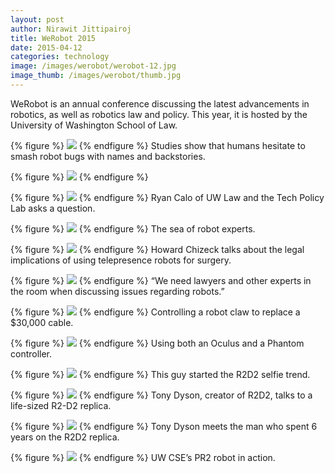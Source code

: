 ```yaml
---
layout: post
author: Nirawit Jittipairoj
title: WeRobot 2015
date: 2015-04-12
categories: technology
image: /images/werobot/werobot-12.jpg
image_thumb: /images/werobot/thumb.jpg
---
```


WeRobot is an annual conference discussing the latest advancements in robotics, as well as robotics law and policy. This year, it is hosted by the University of Washington School of Law.

{% figure %}
![](/images/werobot/werobot-1.jpg)
{% endfigure %}
Studies show that humans hesitate to smash robot bugs with names and backstories.

{% figure %}
![](/images/werobot/werobot-3.jpg)
{% endfigure %}

{% figure %}
![](/images/werobot/werobot-2.jpg)
{% endfigure %}
Ryan Calo of UW Law and the Tech Policy Lab asks a question.

{% figure %}
![](/images/werobot/werobot-5.jpg)
{% endfigure %}
The sea of robot experts.

{% figure %}
![](/images/werobot/werobot-6.jpg)
{% endfigure %}
Howard Chizeck talks about the legal implications of using telepresence robots for surgery.

{% figure %}
![](/images/werobot/werobot-7.jpg)
{% endfigure %}
“We need lawyers and other experts in the room when discussing issues regarding robots.”

{% figure %}
![](/images/werobot/werobot-8.jpg)
{% endfigure %}
Controlling a robot claw to replace a $30,000 cable.

{% figure %}
![](/images/werobot/werobot-9.jpg)
{% endfigure %}
Using both an Oculus and a Phantom controller.

{% figure %}
![](/images/werobot/werobot-11.jpg)
{% endfigure %}
This guy started the R2D2 selfie trend.

{% figure %}
![](/images/werobot/werobot-13.jpg)
{% endfigure %}
Tony Dyson, creator of R2D2, talks to a life-sized R2-D2 replica.

{% figure %}
![](/images/werobot/werobot-10.jpg)
{% endfigure %}
Tony Dyson meets the man who spent 6 years on the R2D2 replica.

{% figure %}
![](/images/werobot/werobot-14.jpg)
{% endfigure %}
UW CSE’s PR2 robot in action.